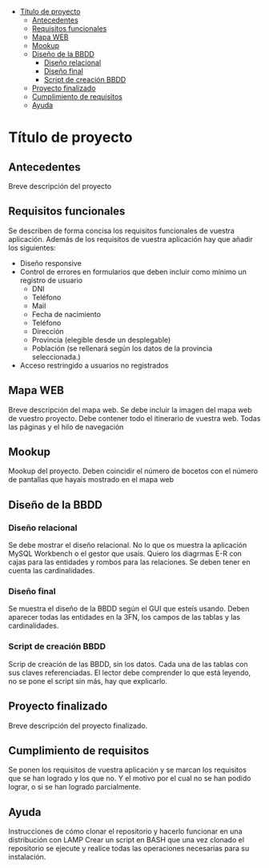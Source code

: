 - [Título de proyecto](#título-de-proyecto)
  - [Antecedentes](#antecedentes)
  - [Requisitos funcionales](#requisitos-funcionales)
  - [Mapa WEB](#mapa-web)
  - [Mookup](#mookup)
  - [Diseño de la BBDD](#diseño-de-la-bbdd)
    - [Diseño relacional](#diseño-relacional)
    - [Diseño final](#diseño-final)
    - [Script de creación BBDD](#script-de-creación-bbdd)
  - [Proyecto finalizado](#proyecto-finalizado)
  - [Cumplimiento de requisitos](#cumplimiento-de-requisitos)
  - [Ayuda](#ayuda)

# Título de proyecto
## Antecedentes
Breve descripción del proyecto
## Requisitos funcionales
Se describen de forma concisa los requisitos funcionales de vuestra aplicación.
Además de los requisitos de vuestra aplicación hay que añadir los siguientes:
- Diseño responsive
- Control de errores en formularios que deben incluir como mínimo un registro de usuario
  - DNI
  - Teléfono
  - Mail
  - Fecha de nacimiento
  - Teléfono 
  - Dirección
  - Provincia (elegible desde un desplegable)
  - Población (se rellenará según los datos de la provincia seleccionada.)
- Acceso restringido a usuarios no registrados  
## Mapa WEB
Breve descripción del mapa web. Se debe incluir la imagen del mapa web de vuestro proyecto.
Debe contener todo el itinerario de vuestra web. Todas las páginas y el hilo de navegación
## Mookup
Mookup del proyecto. Deben coincidir el número de bocetos con el número de pantallas que hayais mostrado en el mapa web
## Diseño de la BBDD
### Diseño relacional
Se debe mostrar el diseño relacional. No lo que os muestra la aplicación MySQL Workbench o el gestor que usais. Quiero los diagrmas E-R con cajas para las entidades y rombos para las relaciones. Se deben tener en cuenta las cardinalidades.
### Diseño final 
Se muestra el diseño de la BBDD según el GUI que esteís usando. Deben aparecer todas las entidades en la 3FN, los campos de las tablas y las cardinalidades. 
### Script de creación BBDD
Scrip de creación de las BBDD, sin los datos. Cada una de las tablas con sus claves referenciadas. 
El lector debe comprender lo que está leyendo, no se pone el script sin más, hay que explicarlo.
## Proyecto finalizado
Breve descripción del proyecto finalizado.
## Cumplimiento de requisitos
Se ponen los requisitos de vuestra aplicación y se marcan los requisitos que se han logrado y los que no. Y el motivo por el cual no se han podido lograr, o si se han logrado parcialmente.
## Ayuda
Instrucciones de cómo clonar el repositorio y hacerlo funcionar en una distribución con LAMP
Crear un script en BASH que una vez clonado el repositorio se ejecute y realice todas las operaciones necesarias para su instalación. 


